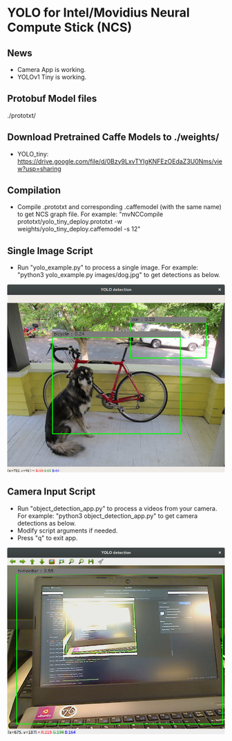 ﻿# YOLO for Intel/Movidius Neural Compute Stick (NCS)

## News

* Camera App is working.
* YOLOv1 Tiny is working.

## Protobuf Model files

./prototxt/

## Download Pretrained Caffe Models to ./weights/

* YOLO_tiny: https://drive.google.com/file/d/0Bzy9LxvTYIgKNFEzOEdaZ3U0Nms/view?usp=sharing

## Compilation

* Compile .prototxt and corresponding .caffemodel (with the same name) to get NCS graph file. For example: "mvNCCompile prototxt/yolo_tiny_deploy.prototxt -w weights/yolo_tiny_deploy.caffemodel -s 12"

## Single Image Script

* Run "yolo_example.py" to process a single image. For example: "python3 yolo_example.py images/dog.jpg" to get detections as below.

![](/images/yolo_dog.png)

## Camera Input Script

* Run "object_detection_app.py" to process a videos from your camera. For example: "python3 object_detection_app.py" to get camera detections as below.
* Modify script arguments if needed.
* Press "q" to exit app.

![](/images/camera.png)

